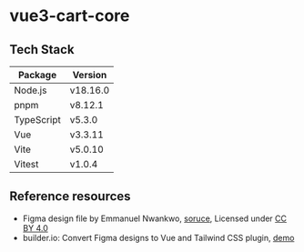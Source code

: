 # vue3-cart-core

## Tech Stack

| **Package** | **Version** |
| ----------- | ----------- |
| Node.js     | v18.16.0    |
| pnpm        | v8.12.1    |
| TypeScript  | v5.3.0      |
| Vue         | v3.3.11     |
| Vite        | v5.0.10      |
| Vitest      | v1.0.4     |

## Reference resources
- Figma design file by Emmanuel Nwankwo, [soruce](https://www.figma.com/community/file/1233130764703685276/ecommerce-mobile-app), Licensed under [CC BY 4.0](https://creativecommons.org/licenses/by/4.0/)
- builder.io: Convert Figma designs to Vue and Tailwind CSS plugin, [demo](https://builder.io/fiddle/dd83cb6f4d60452caf7bc30a848e4042?fromFigma=true)